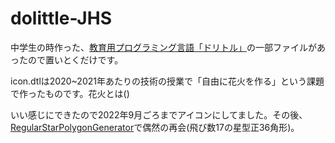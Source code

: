 # dolittle-JHS

中学生の時作った、[教育用プログラミング言語「ドリトル」](https://dolittle.eplang.jp/)の一部ファイルがあったので置いとくだけです。


icon.dtlは2020~2021年あたりの技術の授業で「自由に花火を作る」という課題で作ったものです。花火とは()

いい感じにできたので2022‎年9‎月ごろまでアイコンにしてました。その後、[RegularStarPolygonGenerator](https://github.com/Ichihai1415/RegularStarPolygonGenerator)で偶然の再会(飛び数17の星型正36角形)。